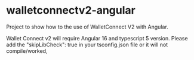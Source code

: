 # walletconnectv2-angular

Project to show how to the use of WalletConnect V2 with Angular.

Wallet Connect v2 will require Angular 16 and typescript 5 version.
Please add the   "skipLibCheck": true  in your tsconfig.json file or it will not compile/worked,
